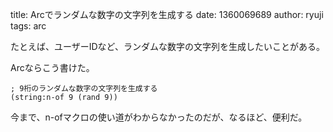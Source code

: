 title: Arcでランダムな数字の文字列を生成する
date: 1360069689
author: ryuji
tags: arc

たとえば、ユーザーIDなど、ランダムな数字の文字列を生成したいことがある。

Arcならこう書けた。

    ; 9桁のランダムな数字の文字列を生成する
    (string:n-of 9 (rand 9))

今まで、n-ofマクロの使い道がわからなかったのだが、なるほど、便利だ。

